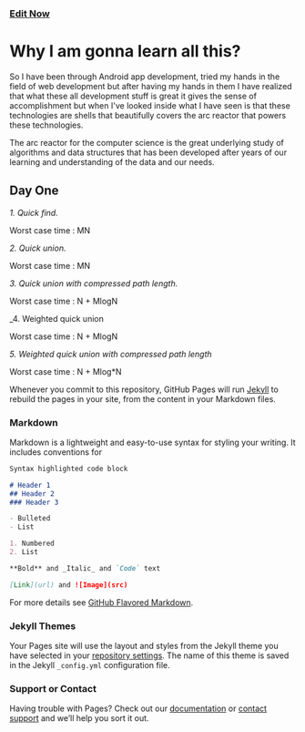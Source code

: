 ### [Edit Now](https://github.com/mehuled/my-experiments-with-algorithms/edit/master/README.md)


# Why I am gonna learn all this?
So I have been through Android app development, tried my hands in the field of web development but after having my hands in them I have realized that what these all development stuff is great it gives the sense of accomplishment but when I've looked inside what I have seen is that these technologies are shells that beautifully covers the arc reactor that powers these technologies. 

The arc reactor for the computer science is the great underlying study of algorithms and data structures that has been developed after years of our learning and understanding of the data and our needs.

## Day One
_1. Quick find._

Worst case time : MN

_2. Quick union._

Worst case time : MN

_3. Quick union with compressed path length._

Worst case time : N + MlogN

_4. Weighted quick union

Worst case time : N + MlogN

_5. Weighted quick union with compressed path length_

Worst case time : N + Mlog*N

Whenever you commit to this repository, GitHub Pages will run [Jekyll](https://jekyllrb.com/) to rebuild the pages in your site, from the content in your Markdown files.

### Markdown

Markdown is a lightweight and easy-to-use syntax for styling your writing. It includes conventions for

```markdown
Syntax highlighted code block

# Header 1
## Header 2
### Header 3

- Bulleted
- List

1. Numbered
2. List

**Bold** and _Italic_ and `Code` text

[Link](url) and ![Image](src)
```

For more details see [GitHub Flavored Markdown](https://guides.github.com/features/mastering-markdown/).

### Jekyll Themes

Your Pages site will use the layout and styles from the Jekyll theme you have selected in your [repository settings](https://github.com/mehuled/my-experiments-with-algorithms/settings). The name of this theme is saved in the Jekyll `_config.yml` configuration file.

### Support or Contact

Having trouble with Pages? Check out our [documentation](https://help.github.com/categories/github-pages-basics/) or [contact support](https://github.com/contact) and we’ll help you sort it out.
